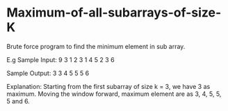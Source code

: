 # Maximum-of-all-subarrays-of-size-K
Brute force program to find the minimum element in sub array.

E.g
Sample Input:
9 3
1 2 3 1 4 5 2 3 6

Sample Output:
3 3 4 5 5 5 6

Explanation:
Starting from the first subarray of size k = 3, we have 3 as maximum. Moving the window forward, maximum element are as 3, 4, 5, 5, 5 and 6.
